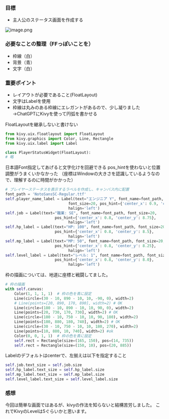 ### 目標
* 主人公のステータス画面を作成する

![image.png](https://qiita-image-store.s3.ap-northeast-1.amazonaws.com/0/576081/52399ea1-6d2f-7641-7b30-2148895e3a9d.png)

### 必要なことの整理（FFっぽいことを）
* 枠線（白）
* 背景（青）
* 文字（白）

### 重要ポイント
* レイアウトが必要であること(FloatLayout)
* 文字はLabelを使用
* 枠線は丸みのある枠線にエレガントがあるので、少し凝りました
 →ChatGPTにKivyを使って円弧を書かせる

FloatLayoutを継承しないと書けない
```py
from kivy.uix.floatlayout import FloatLayout
from kivy.graphics import Color, Line, Rectangle
from kivy.uix.label import Label

class PlayerStatusWidget(FloatLayout):
# 略
```

日本語Font指定してあげると文字化けを回避できる
pos_hintを使わないと位置調整がうまくいかなかった
（座標はWindowの大きさを認識しているようなので、理解するのに時間がかかった）

```py
# プレイヤーステータスを表示するラベルを作成し、キャンバス内に配置
font_path = 'NotoSansSC-Regular.ttf'
self.player_name_label = Label(text="エンジニア Y", font_name=font_path,
                            font_size=20, pos_hint={'center_x': 0.9, 'center_y': 8.85},
                            halign='left')
self.job = Label(text="職業: SE", font_name=font_path, font_size=20, 
                      pos_hint={'center_x': 0.8, 'center_y': 8.75},
                            halign='left')
self.hp_label = Label(text="HP: 100", font_name=font_path, font_size=20, 
                      pos_hint={'center_x': 0.8, 'center_y': 8.5},
                            halign='left')
self.mp_label = Label(text="MP: 50", font_name=font_path, font_size=20,
                      pos_hint={'center_x': 0.8, 'center_y': 8.25},
                            halign='left')
self.level_label = Label(text="レベル: 1", font_name=font_path, font_size=20,
                      pos_hint={'center_x': 0.8, 'center_y': 8.0},
                            halign='left')
```

枠の描画については、地道に座標と戦闘してました。

```py
# 枠の描画
with self.canvas:
    Color(1, 1, 1, 1)  # 枠の色を青に設定
    Line(circle=(30 - 10, 890 - 10, 10, -90, 0), width=2)
    # Line(points=[20, 890, 170, 890], width=2) # OK
    Line(circle=(180 - 10, 890 - 10, 10, 90, 0), width=2)
    Line(points=[20, 730, 170, 730], width=2) # OK
    Line(circle=(180 - 10, 750 - 10, 10, 90, 180), width=2)
    Line(points=[180, 880, 180, 740], width=2) # OK
    Line(circle=(30 - 10, 750 - 10, 10, 180, 270), width=2)
    Line(points=[10, 880, 10, 740], width=2) #ok
    Color(0, 0, 1, 1)  # 枠の色を青に設定
    self.rect = Rectangle(size=(165, 150), pos=(14, 735))
    self.rect = Rectangle(size=(150, 10), pos=(20, 885))
```
Labelのデフォルトはcenterで、左揃えは以下を指定すること
```py
self.job.text_size = self.job.size
self.hp_label.text_size = self.hp_label.size
self.mp_label.text_size = self.mp_label.size
self.level_label.text_size = self.level_label.size
```

### 感想
今回は簡単な画面ではあるが、kivyの作法を知らないと結構苦労しました。
これでKivyのLevelは5ぐらいかと思います。
